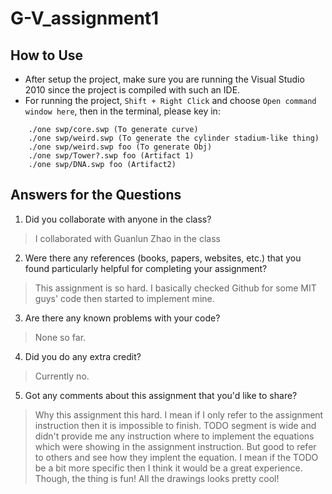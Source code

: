 # G-V_assignment1
## How to Use ##
- After setup the project, make sure you are running the Visual Studio 2010 since the project is compiled with such an IDE. 
- For running the project, ```Shift + Right Click``` and choose ```Open command window here```, then in the terminal, please key in:
```
    ./one swp/core.swp (To generate curve)
    ./one swp/weird.swp (To generate the cylinder stadium-like thing)
    ./one swp/weird.swp foo (To generate Obj)
    ./one swp/Tower?.swp foo (Artifact 1)
    ./one swp/DNA.swp foo (Artifact2)
```

## Answers for the Questions ##
1. Did you collaborate with anyone in the class?
> I collaborated with Guanlun Zhao in the class

2. Were there any references (books, papers, websites, etc.) that you found particularly helpful for completing your assignment?
> This assignment is so hard. I basically checked Github for some MIT guys' code then started to implement mine.

3. Are there any known problems with your code? 
> None so far.

4. Did you do any extra credit? 
> Currently no.

5. Got any comments about this assignment that you'd like to share?
> Why this assignment this hard. I mean if I only refer to the assignment instruction then it is impossible to finish. TODO segment is wide and didn't provide me any instruction where to implement the equations which were showing in the assignment instruction. But good to refer to others and see how they implent the equation. I mean if the TODO be a bit more specific then I think it would be a great experience. Though, the thing is fun! All the drawings looks pretty cool!
